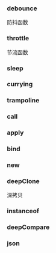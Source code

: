 ### debounce
防抖函数

### throttle
节流函数

### sleep

### currying

### trampoline

### call

### apply

### bind

### new

### deepClone
深拷贝

### instanceof

### deepCompare

### json